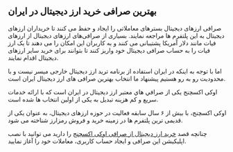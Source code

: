 

## بهترین صرافی خرید ارز دیجیتال در ایران

صرافی‌ ارزهای دیجیتال بسترهای معاملاتی را ایجاد و حفظ می‌ کنند تا خریداران ارزهای دیجیتال به این پلتفرم ها مراجعه نمایند. بسیاری از صرافی‌های ارزهای دیجیتال از ارزهای فیات مانند دلار آمریکا پشتیبانی می‌ کنند و به کاربران این امکان را می‌ دهند تا یک ارز فیات را به حساب صرافی دیجیتال خود واریز کنند تا بتوانند برای خرید سایر ارزهای دیجیتال اقدام نمایند.

اما با توجه به اینکه در ایران استفاده از برنامه ترید ارز دیجیتال خارجی میسر نیست و با محدودیت رو به رو هستیم پیشنهاد ما انتخاب بهترین صرافی های ارز دیجیتال ایران است.

اوکی اکسچنج یکی از صرافي هاي معتبر ارز ديجيتال در ایران است که با ارائه خدمات سریع و کم هزینه تبدیل به یکی از اولین انتخاب ها شده است.

اوکی اکسچنج، با بیش از ۶ سال سابقه فعالیت در حوزه ارزهای دیجیتال، به عنوان یکی از قدیمی ترین پلتفرم ها در زمینه خرید و فروش رمزارز شناخته می شود.

چنانچه قصد [خرید ارز دیجیتال از صرافی اوکی اکسچنج](https://ok-ex.io/) را دارید می توانید با نصب اپلیکیشن این صرافی و ایجاد حساب کاربری، معاملات خود را آغاز نمایید.
